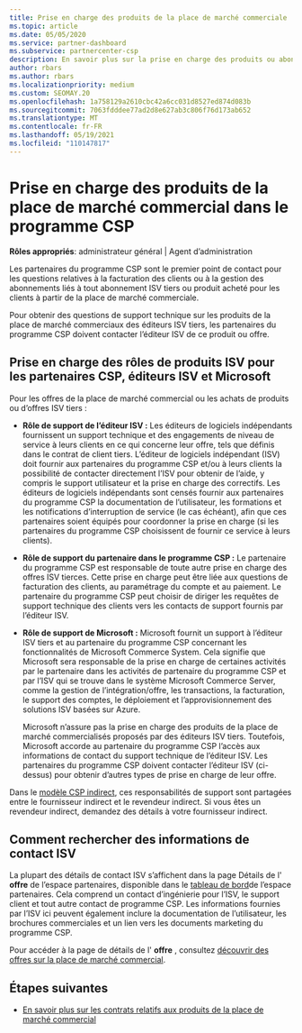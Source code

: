 ```yaml
---
title: Prise en charge des produits de la place de marché commerciale
ms.topic: article
ms.date: 05/05/2020
ms.service: partner-dashboard
ms.subservice: partnercenter-csp
description: En savoir plus sur la prise en charge des produits ou abonnements ISV tiers dans la place de marché commerciale du programme CSP.
author: rbars
ms.author: rbars
ms.localizationpriority: medium
ms.custom: SEOMAY.20
ms.openlocfilehash: 1a758129a2610cbc42a6cc031d8527ed874d083b
ms.sourcegitcommit: 7063fdddee77ad2d8e627ab3c806f76d173ab652
ms.translationtype: MT
ms.contentlocale: fr-FR
ms.lasthandoff: 05/19/2021
ms.locfileid: "110147817"
---
```

# <a name="support-for-commercial-marketplace-products-in-the-csp-program"></a>Prise en charge des produits de la place de marché commercial dans le programme CSP


**Rôles appropriés**: administrateur général | Agent d’administration

Les partenaires du programme CSP sont le premier point de contact pour les questions relatives à la facturation des clients ou à la gestion des abonnements liés à tout abonnement ISV tiers ou produit acheté pour les clients à partir de la place de marché commerciale.

Pour obtenir des questions de support technique sur les produits de la place de marché commerciaux des éditeurs ISV tiers, les partenaires du programme CSP doivent contacter l’éditeur ISV de ce produit ou offre.

## <a name="support-roles-of-isv-products-for-csp-partners-isv-publishers-and-microsoft"></a>Prise en charge des rôles de produits ISV pour les partenaires CSP, éditeurs ISV et Microsoft

Pour les offres de la place de marché commercial ou les achats de produits ou d’offres ISV tiers :

- **Rôle de support de l’éditeur ISV :** Les éditeurs de logiciels indépendants fournissent un support technique et des engagements de niveau de service à leurs clients en ce qui concerne leur offre, tels que définis dans le contrat de client tiers. L’éditeur de logiciels indépendant (ISV) doit fournir aux partenaires du programme CSP et/ou à leurs clients la possibilité de contacter directement l’ISV pour obtenir de l’aide, y compris le support utilisateur et la prise en charge des correctifs. Les éditeurs de logiciels indépendants sont censés fournir aux partenaires du programme CSP la documentation de l’utilisateur, les formations et les notifications d’interruption de service (le cas échéant), afin que ces partenaires soient équipés pour coordonner la prise en charge (si les partenaires du programme CSP choisissent de fournir ce service à leurs clients).

- **Rôle de support du partenaire dans le programme CSP :** Le partenaire du programme CSP est responsable de toute autre prise en charge des offres ISV tierces. Cette prise en charge peut être liée aux questions de facturation des clients, au paramétrage du compte et au paiement. Le partenaire du programme CSP peut choisir de diriger les requêtes de support technique des clients vers les contacts de support fournis par l’éditeur ISV.

- **Rôle de support de Microsoft :** Microsoft fournit un support à l’éditeur ISV tiers et au partenaire du programme CSP concernant les fonctionnalités de Microsoft Commerce System. Cela signifie que Microsoft sera responsable de la prise en charge de certaines activités par le partenaire dans les activités de partenaire du programme CSP et par l’ISV qui se trouve dans le système Microsoft Commerce Server, comme la gestion de l’intégration/offre, les transactions, la facturation, le support des comptes, le déploiement et l’approvisionnement des solutions ISV basées sur Azure.

    Microsoft n’assure pas la prise en charge des produits de la place de marché commercialisés proposés par des éditeurs ISV tiers. Toutefois, Microsoft accorde au partenaire du programme CSP l’accès aux informations de contact du support technique de l’éditeur ISV. Les partenaires du programme CSP doivent contacter l’éditeur ISV (ci-dessus) pour obtenir d’autres types de prise en charge de leur offre.

Dans le [modèle CSP indirect](csp-overview.md#indirect-model), ces responsabilités de support sont partagées entre le fournisseur indirect et le revendeur indirect. Si vous êtes un revendeur indirect, demandez des détails à votre fournisseur indirect.

## <a name="how-to-find-isv-contact-information"></a>Comment rechercher des informations de contact ISV

La plupart des détails de contact ISV s’affichent dans la page Détails de l' **offre** de l’espace partenaires, disponible dans le [tableau de bord](https://partner.microsoft.com/dashboard)de l’espace partenaires. Cela comprend un contact d’ingénierie pour l’ISV, le support client et tout autre contact de programme CSP. Les informations fournies par l’ISV ici peuvent également inclure la documentation de l’utilisateur, les brochures commerciales et un lien vers les documents marketing du programme CSP.

Pour accéder à la page de détails de l' **offre** , consultez [découvrir des offres sur la place de marché commercial](csp-commercial-marketplace-discover.md#view-marketplace-offers-in-partner-center).

## <a name="next-steps"></a>Étapes suivantes

- [En savoir plus sur les contrats relatifs aux produits de la place de marché commercial](csp-commercial-marketplace-contracting.md)
